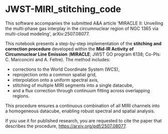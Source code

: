 # JWST-MIRI_stitching_code
This software accompanies the submitted A&A article 'MIRACLE II: Unveiling the multi-phase gas interplay in the circumnuclear region of NGC 1365 via multi-cloud modeling', arXiv:2507.08077. 

This notebook presents a step-by-step implementation of the **stitching and correction procedure** developed within the **Mid-IR Activity of Circumnuclear Line Emission** (**MIRACLE**; JWST GO program 6138; Co-PIs: C. Marconcini and A. Feltre). The method includes:  

- corrections to the World Coordinate System (WCS),  
- reprojection onto a common spatial grid,  
- interpolation onto a uniform spectral axis,  
- stitching of multiple MIRI segments into a single datacube,  
- and a flux correction through continuum fitting across overlapping regions.  

This procedure ensures a continuous combination of all MIRI channels into a homogeneous datacube, enabling robust spectral and spatial analysis.  

If you use it for published research, you are requested to cite the paper that describes the procedure, https://arxiv.org/pdf/2507.08077.
